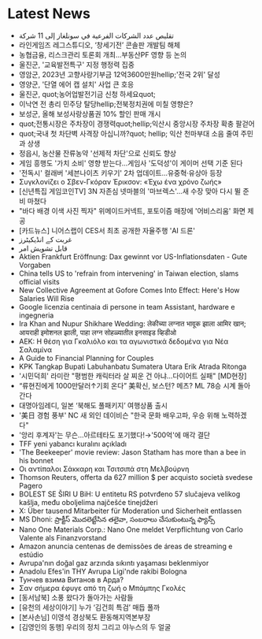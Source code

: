 # Latest News
-  تقليص عدد الشركات الفرعية في سونلغاز إلى 11 شركة
-  라인게임즈 레그스튜디오, ‘창세기전’ 콘솔판 개발팀 해체
-  농협금융, 리스크관리 토론회 개최…부동산PF 영향 등 논의
-  울진군, '교육발전특구' 지정 행정력 집중
-  영암군, 2023년 고향사랑기부금 12억3600만원hellip;'전국 2위' 달성
-  영양군, '단열 에어 캡 설치' 사업 큰 호응
-  울진군, quot;농어업발전기금 신청 하세요quot;
-  이낙연 전 총리 민주당 탈당hellip;전북정치권에 미칠 영향은?
-  보성군, 올해 보성사랑상품권 10% 할인 판매 개시
-  quot;전통시장은 주차장이 경쟁력quot;hellip;익산시 중앙시장 주차장 확충 팔걷어
-  quot;국내 첫 차단벽 사격장 아십니까?quot; hellip; 익산 천마부대 소음 줄여 주민과 상생
-  정읍시, 농산물 잔류농약 '선제적 차단'으로 신뢰도 향상
-  게임 흥행도 '가치 소비' 영향 받는다...게임사 '도덕성'이 게이머 선택 기준 된다
-  '전독시' 컬래버 '세븐나이츠 키우기' 2차 업데이트...유중혁·유상아 등장
-  Συγκλονίζει ο Σβεν-Γκόραν Έρικσον: «Έχω ένα χρόνο ζωής»
-  [신년특집 게임코인TV] 3N 자존심 넷마블의 '마브렉스'...새 수장 맞아 다시 뛸 준비 마쳤다
-  "바다 배경 이색 사진 찍자" 위메이드커넥트, 포토이즘 매장에 '어비스리움' 화면 제공
-  [카드뉴스] 니어스랩이 CES서 최초 공개한 자율주행 'AI 드론'
-  غربت کے انڈیکیٹرز
-  قابل تشویش امر
-  Aktien Frankfurt Eröffnung: Dax gewinnt vor US-Inflationsdaten - Gute Vorgaben
-  China tells US to 'refrain from intervening' in Taiwan election, slams official visits
-  New Collective Agreement at Gofore Comes Into Effect: Here's How Salaries Will Rise
-  Google licenzia centinaia di persone in team Assistant, hardware e ingegneria
-  Ira Khan and Nupur Shikhare Wedding: लेकीच्या लग्नात भावूक झाला आमिर खान; आयराही इमोशनल झाली, पाहा लग्न सोहळ्यातील इनसाइड व्हिडीओ
-  ΑΕΚ: Η θέση για Γκαλιόλο και τα αγωνιστικά δεδομένα για Νέα Σαλαμίνα
-  A Guide to Financial Planning for Couples
-  KPK Tangkap Bupati Labuhanbatu Sumatera Utara Erik Atrada Ritonga
-  '시민덕희' 라미란 "평범한 캐릭터라 살 찌운 건 아냐…다이어트 실패" [MD현장]
-  “류현진에게 1000만달러↑기회 온다” 美확신, 보스턴? 메츠? ML 78승 시계 돌아간다
-  대명아임레디, 일본 ‘북해도 풀패키지’ 여행상품 출시
-  '美日 경험 풍부' NC 새 외인 데이비슨 "한국 문화 배우고파, 우승 위해 노력하겠다"
-  '앙리 후계자'는 무슨...아르테타도 포기했다!→'500억'에 매각 결단
-  TFF yeni yabancı kuralını açıkladı
-  'The Beekeeper' movie review: Jason Statham has more than a bee in his bonnet
-  Οι αντίπαλοι Σάκκαρη και Τσιτσιπά στη Μελβούρνη
-  Thomson Reuters, offerta da 627 million $ per acquisto società svedese Pagero
-  BOLEST SE ŠIRI U BiH: U entitetu RS potvrđeno 57 slučajeva velikog kašlja, među oboljelima najčešće tinejdžeri
-  X: Über tausend Mitarbeiter für Moderation und Sicherheit entlassen
-  MS Dhoni: ప్రాక్టీస్‌ మొదలెట్టేసిన తలైవా, సంబరాలు చేసుకుంటున్న ఫ్యాన్స్‌
-  Nano One Materials Corp.: Nano One meldet Verpflichtung von Carlo Valente als Finanzvorstand
-  Amazon anuncia centenas de demissões de áreas de streaming e estúdio
-  Avrupa'nın doğal gaz arzında sıkıntı yaşaması beklenmiyor
-  Anadolu Efes'in THY Avrupa Ligi'nde rakibi Bologna
-  Тунчев взима Витанов в Арда?
-  Σαν σήμερα έφυγε από τη ζωή ο Μπάμπης Γκολές
-  [동서남북] 소풍 왔다가 돌아가는 사람들
-  [유천의 세상이야기] 누가 ‘김건희 특검’ 매듭 풀까
-  [본사손님] 이영석 경상북도 환동해지역본부장
-  [김영인의 동행] 우리의 정치 그리고 야누스의 두 얼굴
